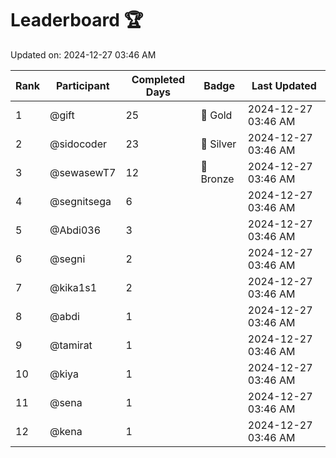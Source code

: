 # Leaderboard 🏆

Updated on: 2024-12-27 03:46 AM

| Rank | Participant       | Completed Days | Badge      | Last Updated         |
|------|-------------------|----------------|------------|----------------------|
| 1    | @gift             | 25             | 🏅 Gold     | 2024-12-27 03:46 AM |
| 2    | @sidocoder        | 23             | 🥈 Silver   | 2024-12-27 03:46 AM |
| 3    | @sewasewT7        | 12             | 🥉 Bronze   | 2024-12-27 03:46 AM |
| 4    | @segnitsega       | 6              |            | 2024-12-27 03:46 AM |
| 5    | @Abdi036          | 3              |            | 2024-12-27 03:46 AM |
| 6    | @segni            | 2              |            | 2024-12-27 03:46 AM |
| 7    | @kika1s1          | 2              |            | 2024-12-27 03:46 AM |
| 8    | @abdi             | 1              |            | 2024-12-27 03:46 AM |
| 9    | @tamirat          | 1              |            | 2024-12-27 03:46 AM |
| 10   | @kiya             | 1              |            | 2024-12-27 03:46 AM |
| 11   | @sena             | 1              |            | 2024-12-27 03:46 AM |
| 12   | @kena             | 1              |            | 2024-12-27 03:46 AM |
